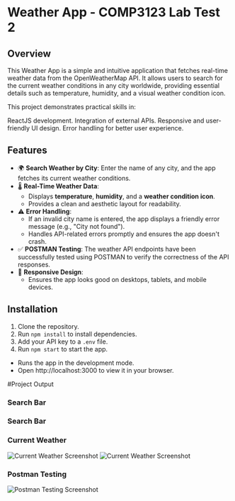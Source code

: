 # Weather App - COMP3123 Lab Test 2

## Overview
This Weather App is a simple and intuitive application that fetches real-time weather data from the OpenWeatherMap API. It allows users to search for the current weather conditions in any city worldwide, providing essential details such as temperature, humidity, and a visual weather condition icon.

This project demonstrates practical skills in:

ReactJS development.
Integration of external APIs.
Responsive and user-friendly UI design.
Error handling for better user experience.

## **Features**
- 🌍 **Search Weather by City**: Enter the name of any city, and the app fetches its current weather conditions.
- 🌡️ **Real-Time Weather Data**:
  - Displays **temperature**, **humidity**, and a **weather condition icon**.
  - Provides a clean and aesthetic layout for readability.
- ⚠️ **Error Handling**:
  - If an invalid city name is entered, the app displays a friendly error message (e.g., "City not found").
  - Handles API-related errors promptly and ensures the app doesn't crash.
- ✅ **POSTMAN Testing**: The weather API endpoints have been successfully tested using POSTMAN to verify the correctness of the API responses.
- 📱 **Responsive Design**:
  - Ensures the app looks good on desktops, tablets, and mobile devices.

## Installation
1. Clone the repository.
2. Run `npm install` to install dependencies.
3. Add your API key to a `.env` file.
4. Run `npm start` to start the app.
- Runs the app in the development mode.
- Open http://localhost:3000 to view it in your browser.

#Project Output

### Search Bar

### Search Bar

### Current Weather
![Current Weather Screenshot](images/Weather1.png)
![Current Weather Screenshot](images/Weather2.png)

### Postman Testing 
![Postman Testing Screenshot](images/POSTMAN.png)




